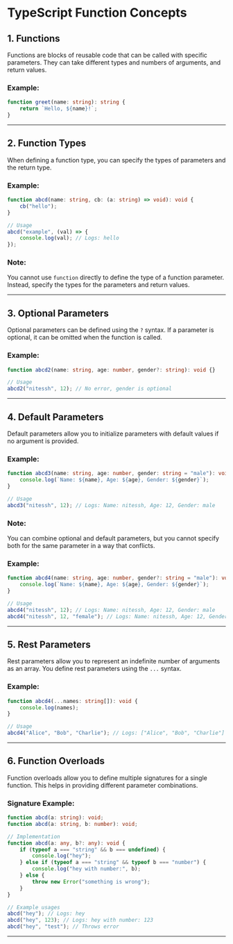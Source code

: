# TypeScript Function Concepts

## 1. Functions
Functions are blocks of reusable code that can be called with specific parameters. They can take different types and numbers of arguments, and return values.

### Example:
```typescript
function greet(name: string): string {
    return `Hello, ${name}!`;
}
```

---

## 2. Function Types
When defining a function type, you can specify the types of parameters and the return type.

### Example:
```typescript
function abcd(name: string, cb: (a: string) => void): void {
    cb("hello");
}

// Usage
abcd("example", (val) => {
    console.log(val); // Logs: hello
});
```

### Note:
You cannot use `function` directly to define the type of a function parameter. Instead, specify the types for the parameters and return values.

---

## 3. Optional Parameters
Optional parameters can be defined using the `?` syntax. If a parameter is optional, it can be omitted when the function is called.

### Example:
```typescript
function abcd2(name: string, age: number, gender?: string): void {}

// Usage
abcd2("nitessh", 12); // No error, gender is optional
```

---

## 4. Default Parameters
Default parameters allow you to initialize parameters with default values if no argument is provided.

### Example:
```typescript
function abcd3(name: string, age: number, gender: string = "male"): void {
    console.log(`Name: ${name}, Age: ${age}, Gender: ${gender}`);
}

// Usage
abcd3("nitessh", 12); // Logs: Name: nitessh, Age: 12, Gender: male
```

### Note:
You can combine optional and default parameters, but you cannot specify both for the same parameter in a way that conflicts.

### Example:
```typescript
function abcd4(name: string, age: number, gender?: string = "male"): void {
    console.log(`Name: ${name}, Age: ${age}, Gender: ${gender}`);
}

// Usage
abcd4("nitessh", 12); // Logs: Name: nitessh, Age: 12, Gender: male
abcd4("nitessh", 12, "female"); // Logs: Name: nitessh, Age: 12, Gender: female
```

---

## 5. Rest Parameters
Rest parameters allow you to represent an indefinite number of arguments as an array. You define rest parameters using the `...` syntax.

### Example:
```typescript
function abcd4(...names: string[]): void {
    console.log(names);
}

// Usage
abcd4("Alice", "Bob", "Charlie"); // Logs: ["Alice", "Bob", "Charlie"]
```

---

## 6. Function Overloads
Function overloads allow you to define multiple signatures for a single function. This helps in providing different parameter combinations.

### Signature Example:
```typescript
function abcd(a: string): void;
function abcd(a: string, b: number): void;

// Implementation
function abcd(a: any, b?: any): void {
    if (typeof a === "string" && b === undefined) {
        console.log("hey");
    } else if (typeof a === "string" && typeof b === "number") {
        console.log("hey with number:", b);
    } else {
        throw new Error("something is wrong");
    }
}

// Example usages
abcd("hey"); // Logs: hey
abcd("hey", 123); // Logs: hey with number: 123
abcd("hey", "test"); // Throws error
```

---
